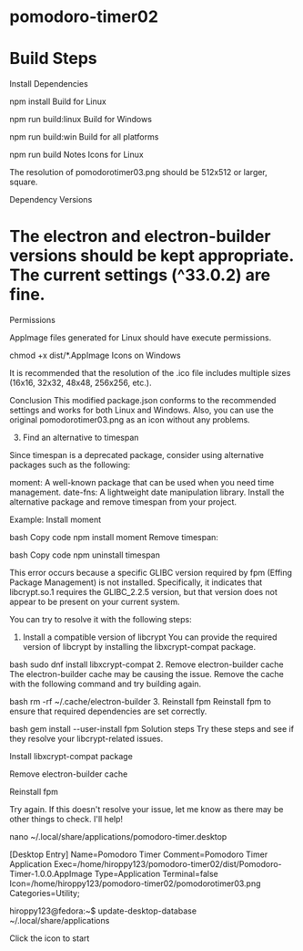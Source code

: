 # pomodoro-timer02

# Build Steps
Install Dependencies

npm install
Build for Linux

npm run build:linux
Build for Windows

npm run build:win
Build for all platforms

npm run build
Notes
Icons for Linux

The resolution of pomodorotimer03.png should be 512x512 or larger, square.

Dependency Versions

# The electron and electron-builder versions should be kept appropriate. The current settings (^33.0.2) are fine.

Permissions

AppImage files generated for Linux should have execute permissions.

chmod +x dist/*.AppImage
Icons on Windows

It is recommended that the resolution of the .ico file includes multiple sizes (16x16, 32x32, 48x48, 256x256, etc.).

Conclusion
This modified package.json conforms to the recommended settings and works for both Linux and Windows. Also, you can use the original pomodorotimer03.png as an icon without any problems.

3. Find an alternative to timespan

Since timespan is a deprecated package, consider using alternative packages such as the following:

moment: A well-known package that can be used when you need time management.
date-fns: A lightweight date manipulation library.
Install the alternative package and remove timespan from your project.

Example: Install moment

bash
Copy code
npm install moment
Remove timespan:

bash
Copy code
npm uninstall timespan

This error occurs because a specific GLIBC version required by fpm (Effing Package Management) is not installed. Specifically, it indicates that libcrypt.so.1 requires the GLIBC_2.2.5 version, but that version does not appear to be present on your current system.

You can try to resolve it with the following steps:

1. Install a compatible version of libcrypt
You can provide the required version of libcrypt by installing the libxcrypt-compat package.

bash
sudo dnf install libxcrypt-compat
2. Remove electron-builder cache
The electron-builder cache may be causing the issue. Remove the cache with the following command and try building again.

bash
rm -rf ~/.cache/electron-builder
3. Reinstall fpm
Reinstall fpm to ensure that required dependencies are set correctly.

bash
gem install --user-install fpm
Solution steps
Try these steps and see if they resolve your libcrypt-related issues.

Install libxcrypt-compat package

Remove electron-builder cache

Reinstall fpm

Try again. If this doesn't resolve your issue, let me know as there may be other things to check. I'll help!

nano ~/.local/share/applications/pomodoro-timer.desktop

[Desktop Entry]
Name=Pomodoro Timer
Comment=Pomodoro Timer Application
Exec=/home/hiroppy123/pomodoro-timer02/dist/Pomodoro-Timer-1.0.0.AppImage
Type=Application
Terminal=false
Icon=/home/hiroppy123/pomodoro-timer02/pomodorotimer03.png
Categories=Utility;

hiroppy123@fedora:~$ update-desktop-database ~/.local/share/applications

Click the icon to start
